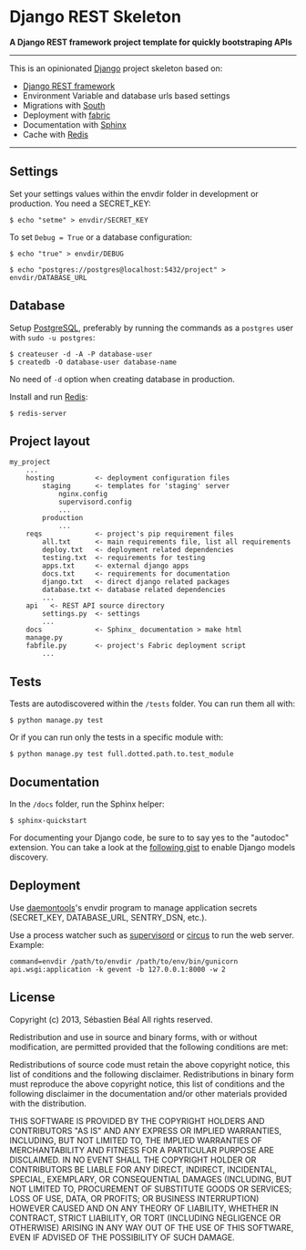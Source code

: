 Django REST Skeleton
====================

**A Django REST framework project template for quickly bootstraping APIs**

---

This is an opinionated [Django][django] project skeleton based on:

* [Django REST framework][django-rest-framework]
* Environment Variable and database urls based settings
* Migrations with [South][south]
* Deployment with [fabric][fabric]
* Documentation with [Sphinx][sphinx]
* Cache with [Redis][redis]

---

Settings
--------

Set your settings values within the envdir folder in development or
production. You need a SECRET_KEY:

    $ echo "setme" > envdir/SECRET_KEY

To set `Debug = True` or a database configuration:

    $ echo "true" > envdir/DEBUG

    $ echo "postgres://postgres@localhost:5432/project" > envdir/DATABASE_URL

Database
--------

Setup [PostgreSQL][postgresql], preferably by running the commands as a
`postgres` user with `sudo -u postgres`:

    $ createuser -d -A -P database-user
    $ createdb -O database-user database-name

No need of `-d` option when creating database in production.

Install and run [Redis][redis]:

    $ redis-server


Project layout
--------------

    my_project
        ...
        hosting          <- deployment configuration files
            staging      <- templates for 'staging' server
                nginx.config
                supervisord.config
                ...
            production
                ...
        reqs             <- project's pip requirement files
            all.txt      <- main requirements file, list all requirements
            deploy.txt   <- deployment related dependencies
            testing.txt  <- requirements for testing
            apps.txt     <- external django apps
            docs.txt     <- requirements for documentation
            django.txt   <- direct django related packages
            database.txt <- database related dependencies
            ...
        api   <- REST API source directory
            settings.py  <- settings
            ...
        docs             <- Sphinx_ documentation > make html
        manage.py
        fabfile.py       <- project's Fabric deployment script
            ...

Tests
-----

Tests are autodiscovered within the `/tests` folder. You can run them all with:

    $ python manage.py test

Or if you can run only the tests in a specific module with:

    $ python manage.py test full.dotted.path.to.test_module


Documentation
-------------

In the `/docs` folder, run the Sphinx helper:

    $ sphinx-quickstart

For documenting your Django code, be sure to to say yes to the "autodoc"
extension. You can take a look at the [following gist][sphinx-conf-gist]
to enable Django models discovery.

Deployment
----------

Use [daemontools]'s envdir program to manage application secrets
(SECRET_KEY, DATABASE_URL, SENTRY_DSN, etc.).

Use a process watcher such as [supervisord] or [circus] to run the web
server. Example:

    command=envdir /path/to/envdir /path/to/env/bin/gunicorn api.wsgi:application -k gevent -b 127.0.0.1:8000 -w 2


License
-------

Copyright (c) 2013, Sébastien Béal
All rights reserved.

Redistribution and use in source and binary forms, with or without
modification, are permitted provided that the following conditions are met:

Redistributions of source code must retain the above copyright notice, this
list of conditions and the following disclaimer.
Redistributions in binary form must reproduce the above copyright notice, this
list of conditions and the following disclaimer in the documentation and/or
other materials provided with the distribution.

THIS SOFTWARE IS PROVIDED BY THE COPYRIGHT HOLDERS AND CONTRIBUTORS "AS IS" AND
ANY EXPRESS OR IMPLIED WARRANTIES, INCLUDING, BUT NOT LIMITED TO, THE IMPLIED
WARRANTIES OF MERCHANTABILITY AND FITNESS FOR A PARTICULAR PURPOSE ARE
DISCLAIMED. IN NO EVENT SHALL THE COPYRIGHT HOLDER OR CONTRIBUTORS BE LIABLE
FOR ANY DIRECT, INDIRECT, INCIDENTAL, SPECIAL, EXEMPLARY, OR CONSEQUENTIAL
DAMAGES (INCLUDING, BUT NOT LIMITED TO, PROCUREMENT OF SUBSTITUTE GOODS OR
SERVICES; LOSS OF USE, DATA, OR PROFITS; OR BUSINESS INTERRUPTION) HOWEVER
CAUSED AND ON ANY THEORY OF LIABILITY, WHETHER IN CONTRACT, STRICT LIABILITY,
OR TORT (INCLUDING NEGLIGENCE OR OTHERWISE) ARISING IN ANY WAY OUT OF THE USE
OF THIS SOFTWARE, EVEN IF ADVISED OF THE POSSIBILITY OF SUCH DAMAGE.

[django]: https://www.djangoproject.com/
[django-rest-framework]: http://django-rest-framework.org/
[south]: http://south.aeracode.org/
[fabric]: http://fabfile.org/
[sphinx]: http://sphinx.pocoo.org/
[sphinx-conf-gist]: http://gist.github.com/sebastibe/4450508
[supervisord]: http://supervisord.org/
[markdown]: http://pypi.python.org/pypi/Markdown/
[postgresql]: http://www.postgresql.org/
[redis]: http://redis.io/
[daemontools]: http://cr.yp.to/daemontools.html
[circus]: http://circus.readthedocs.org/
